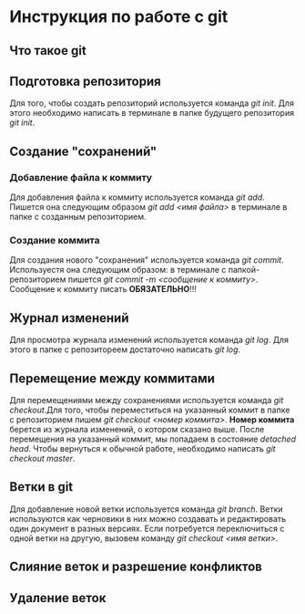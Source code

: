 # Инструкция по работе с git

## Что такое git

## Подготовка репозитория
Для того, чтобы создать репозиторий используется команда *git init*. Для этого необходимо написать в терминале в папке будущего репозитория *git init*.

## Создание "сохранений"

### Добавление файла к коммиту

Для добавления файла к коммиту используется команда *git add*. Пишется она следующим образом *git add <имя файла>* в терминале в папке с созданным репозиторием. 

### Создание коммита
Для создания нового "сохранения" используется команда *git commit*. Используестя она следующим образом: в терминале с папкой-репозиторием пишется *git commit -m <сообщение к коммиту>*. Сообщение к коммиту писать **ОБЯЗАТЕЛЬНО**!!!

## Журнал изменений
Для просмотра журнала изменений используется команда *git log*. Для этого в папке с репозитореем достаточно написать *git log*. 

## Перемещение между коммитами 
Для перемещениями между сохранениями используется команда *git checkout*.Для того, чтобы переместиться на указанный коммит в папке с репозиторием пишем *git checkout <номер коммита>*. **Номер коммита** берется из журнала изменений, о котором сказано выше. После перемещения на указанный коммит, мы попадаем в состояние *detached head*. Чтобы вернуться к обычной работе, необходимо написать *git checkout master*.

## Ветки в git
Для добавление новой ветки используется команда *git branch*. Ветки используются как черновики в них можно создавать и редактировать один документ в разных версиях. Если потребуется переключиться с одной ветки
на другую, вызовем команду *git checkout <имя ветки>*.

## Слияние веток и разрешение конфликтов

## Удаление веток